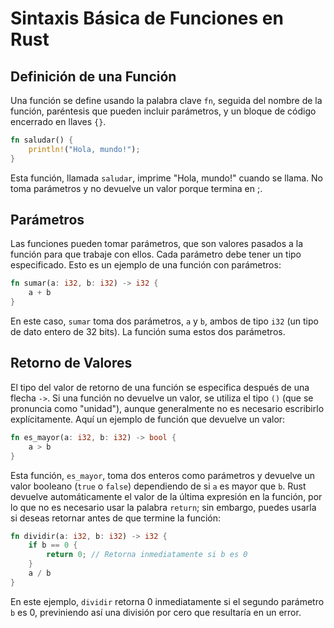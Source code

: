 # Sintaxis Básica de Funciones en Rust

## Definición de una Función

Una función se define usando la palabra clave `fn`, seguida del nombre de la función, paréntesis que pueden incluir parámetros, y un bloque de código encerrado en llaves `{}`.

```rust
fn saludar() {
    println!("Hola, mundo!");
}
```

Esta función, llamada `saludar`, imprime "Hola, mundo!" cuando se llama. No toma parámetros y no devuelve un valor porque termina en ;.

## Parámetros

Las funciones pueden tomar parámetros, que son valores pasados a la función para que trabaje con ellos. Cada parámetro debe tener un tipo especificado. Esto es un ejemplo de una función con parámetros:

```rust
fn sumar(a: i32, b: i32) -> i32 {
    a + b
}
```

En este caso, `sumar` toma dos parámetros, `a` y `b`, ambos de tipo `i32` (un tipo de dato entero de 32 bits). La función suma estos dos parámetros.

## Retorno de Valores

El tipo del valor de retorno de una función se especifica después de una flecha `->`. Si una función no devuelve un valor, se utiliza el tipo `()` (que se pronuncia como "unidad"), aunque generalmente no es necesario escribirlo explícitamente. Aquí un ejemplo de función que devuelve un valor:

```rust
fn es_mayor(a: i32, b: i32) -> bool {
    a > b
}
```

Esta función, `es_mayor`, toma dos enteros como parámetros y devuelve un valor booleano (`true` o `false`) dependiendo de si `a` es mayor que `b`. Rust devuelve automáticamente el valor de la última expresión en la función, por lo que no es necesario usar la palabra `return`; sin embargo, puedes usarla si deseas retornar antes de que termine la función:

```rust
fn dividir(a: i32, b: i32) -> i32 {
    if b == 0 {
        return 0; // Retorna inmediatamente si b es 0
    }
    a / b
}
```

En este ejemplo, `dividir` retorna 0 inmediatamente si el segundo parámetro `b` es 0, previniendo así una división por cero que resultaría en un error.

